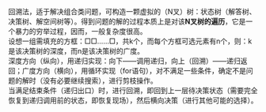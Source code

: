 回溯法，适于解决组合类问题，可构造一颗虚拟的（N叉）树：状态树（解答树、决策树、解空间树等）。得到问题的解的过程本质上是对该**N叉树的遍历**，它是一个暴力的穷举过程，因而，一般复杂度很高。  
设想一组需填充的方框：□□……□，共k个，而每个方框可选元素有n个，则：k是该决策树的深度，而n是该决策树的广度。  
深度方向（纵向），用递归实现：向下——调用递归，向上（回溯）——递归返回；广度方向（横向），用循环实现（for语句），对不满足一些条件，确定不是问题的解时（没有必要继续搜索），进行剪枝操作。  
当满足结束条件（递归出口）时，进行回溯，即回到上一层待决策状态（需要完全恢复到递归调用前的状态，即恢复现场），然后横向决策（进行其他可能的选择）。    
